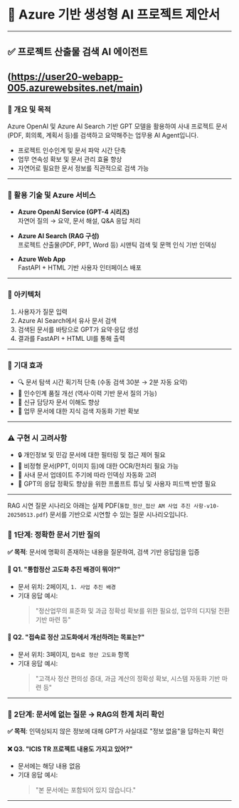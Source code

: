 # 📘 Azure 기반 생성형 AI 프로젝트 제안서

---

## ✅ 프로젝트 산출물 검색 AI 에이전트 
(https://user20-webapp-005.azurewebsites.net/main)
---

### 📌 개요 및 목적

Azure OpenAI 및 Azure AI Search 기반 GPT 모델을 활용하여 사내 프로젝트 문서(PDF, 회의록, 계획서 등)를 검색하고 요약해주는 업무용 AI Agent입니다.

- 프로젝트 인수인계 및 문서 파악 시간 단축  
- 업무 연속성 확보 및 문서 관리 효율 향상  
- 자연어로 필요한 문서 정보를 직관적으로 검색 가능  

---

### 🔧 활용 기술 및 Azure 서비스

- **Azure OpenAI Service (GPT-4 시리즈)**  
  자연어 질의 → 요약, 문서 해설, Q&A 응답 처리  

- **Azure AI Search (RAG 구성)**  
  프로젝트 산출물(PDF, PPT, Word 등) 시맨틱 검색 및 문맥 인식 기반 인덱싱  

- **Azure Web App**  
  FastAPI + HTML 기반 사용자 인터페이스 배포  

---

### 🧩 아키텍처

1. 사용자가 질문 입력  
2. Azure AI Search에서 유사 문서 검색  
3. 검색된 문서를 바탕으로 GPT가 요약·응답 생성  
4. 결과를 FastAPI + HTML UI를 통해 출력  

---

### 🎯 기대 효과

- 🔍 문서 탐색 시간 획기적 단축 (수동 검색 30분 → 2분 자동 요약)  
- 🧾 인수인계 품질 개선 (역사·이력 기반 문서 질의 가능)  
- 💼 신규 담당자 문서 이해도 향상  
- 🧠 업무 문서에 대한 지식 검색 자동화 기반 확보  

---

### ⚠️ 구현 시 고려사항

- 🔒 개인정보 및 민감 문서에 대한 필터링 및 접근 제어 필요  
- 📄 비정형 문서(PPT, 이미지 등)에 대한 OCR/전처리 필요 가능  
- 🔁 사내 문서 업데이트 주기에 따라 인덱싱 자동화 고려  
- 🧪 GPT의 응답 정확도 향상을 위한 프롬프트 튜닝 및 사용자 피드백 반영 필요  

---

RAG 시연 질문 시나리오
아래는 실제 PDF(`통합_정산_접산 AM 사업 추진 사항-v10-20250513.pdf`) 문서를 기반으로 시연할 수 있는 질문 시나리오입니다.


### 🔹 1단계: 정확한 문서 기반 질의

**✅ 목적**: 문서에 명확히 존재하는 내용을 질문하여, 검색 기반 응답임을 입증

#### 📄 Q1. "통합정산 고도화 추진 배경이 뭐야?"
- 문서 위치: 2페이지, `1. 사업 추진 배경`
- 기대 응답 예시:  
  > "정산업무의 표준화 및 과금 정확성 확보를 위한 필요성, 업무의 디지털 전환 기반 마련 등"


#### 📄 Q2. "접속료 정산 고도화에서 개선하려는 목표는?"
- 문서 위치: 3페이지, `접속료 정산 고도화` 항목
- 기대 응답 예시:  
  > "고객사 정산 편의성 증대, 과금 계산의 정확성 확보, 시스템 자동화 기반 마련 등"

---

### 🔹 2단계: 문서에 없는 질문 → RAG의 한계 처리 확인

**✅ 목적**: 인덱싱되지 않은 정보에 대해 GPT가 사실대로 "정보 없음"을 답하는지 확인

#### ❌ Q3. "ICIS TR 프로젝트 내용도 가지고 있어?"
- 문서에는 해당 내용 없음
- 기대 응답 예시:  
  > "본 문서에는 포함되어 있지 않습니다."

---
